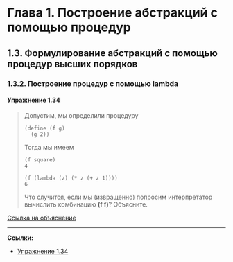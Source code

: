 # Глава 1. Построение абстракций с помощью процедур

## 1.3. Формулирование абстракций с помощью процедур высших порядков

### 1.3.2. Построение процедур с помощью lambda

#### Упражнение 1.34

> Допустим, мы определили процедуру
>
> ```
> (define (f g)
>   (g 2))
> ```
>
> Тогда мы имеем
>
> ```
> (f square)
> 4
> ```
>
> ```
> (f (lambda (z) (* z (+ z 1))))
> 6
> ```
> 
> Что случится, если мы (извращенно) попросим интерпретатор вычислить комбинацию **(f f)**?
> Объясните.

[Ссылка на объяснение](https://eli.thegreenplace.net/2007/07/13/sicp-sections-132-133)


---

**Ссылки:**

- [Упражнение 1.34](https://web.mit.edu/6.001/6.037/sicp.pdf#page=116)
